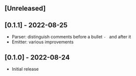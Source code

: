 ## [Unreleased]

## [0.1.1] - 2022-08-25

- Parser: distinguish comments before a bullet `- ` and after it
- Emitter: various improvements

## [0.1.0] - 2022-08-24

- Initial release
